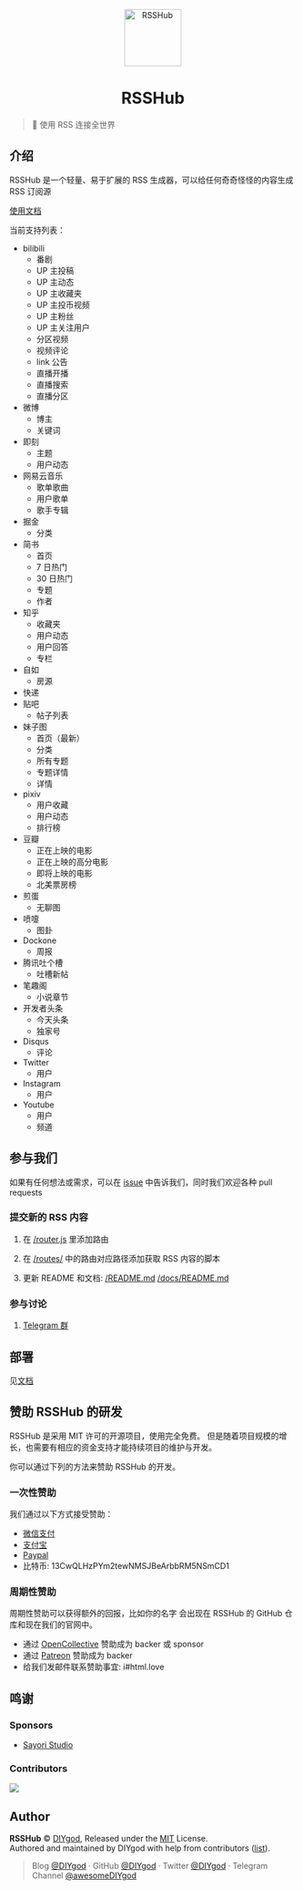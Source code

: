 <p align="center">
<img src="https://i.imgur.com/NZpRScX.png" alt="RSSHub" width="100">
</p>
<h1 align="center">RSSHub</h1>

> 🍭 使用 RSS 连接全世界

## 介绍

RSSHub 是一个轻量、易于扩展的 RSS 生成器，可以给任何奇奇怪怪的内容生成 RSS 订阅源

[使用文档](https://rsshub.js.org)

当前支持列表：

- bilibili
  - 番剧
  - UP 主投稿
  - UP 主动态
  - UP 主收藏夹
  - UP 主投币视频
  - UP 主粉丝
  - UP 主关注用户
  - 分区视频
  - 视频评论
  - link 公告
  - 直播开播
  - 直播搜索
  - 直播分区
- 微博
  - 博主
  - 关键词
- 即刻
  - 主题
  - 用户动态
- 网易云音乐
  - 歌单歌曲
  - 用户歌单
  - 歌手专辑
- 掘金
  - 分类
- 简书
  - 首页
  - 7 日热门
  - 30 日热门
  - 专题
  - 作者
- 知乎
  - 收藏夹
  - 用户动态
  - 用户回答
  - 专栏
- 自如
  - 房源
- 快递
- 贴吧
  - 帖子列表
- 妹子图
  - 首页（最新）
  - 分类
  - 所有专题
  - 专题详情
  - 详情
- pixiv
  - 用户收藏
  - 用户动态
  - 排行榜
- 豆瓣
  - 正在上映的电影
  - 正在上映的高分电影
  - 即将上映的电影
  - 北美票房榜
- 煎蛋
  - 无聊图
- 喷嚏
  - 图卦
- Dockone
  - 周报
- 腾讯吐个槽
  - 吐槽新帖
- 笔趣阁
  - 小说章节
- 开发者头条
  - 今天头条
  - 独家号
- Disqus
  - 评论
- Twitter
  - 用户
- Instagram
  - 用户
- Youtube
  - 用户
  - 频道

## 参与我们

如果有任何想法或需求，可以在 [issue](https://github.com/DIYgod/RSSHub/issues) 中告诉我们，同时我们欢迎各种 pull requests

### 提交新的 RSS 内容

1. 在 [/router.js](https://github.com/DIYgod/RSSHub/blob/master/router.js) 里添加路由

1. 在 [/routes/](https://github.com/DIYgod/RSSHub/tree/master/routes) 中的路由对应路径添加获取 RSS 内容的脚本

1. 更新 README 和文档: [/README.md](https://github.com/DIYgod/RSSHub/blob/master/README.md) [/docs/README.md](https://github.com/DIYgod/RSSHub/blob/master/docs/README.md)

### 参与讨论

1. [Telegram 群](https://t.me/rsshub)

## 部署

见[文档](https://rsshub.js.org/install/)

## 赞助 RSSHub 的研发

RSSHub 是采用 MIT 许可的开源项目，使用完全免费。 但是随着项目规模的增长，也需要有相应的资金支持才能持续项目的维护与开发。

你可以通过下列的方法来赞助 RSSHub 的开发。

### 一次性赞助

我们通过以下方式接受赞助：

- [微信支付](https://i.imgur.com/aq6PtWa.png)
- [支付宝](https://i.imgur.com/wv1Pj2k.png)
- [Paypal](https://www.paypal.me/DIYgod)
- 比特币: 13CwQLHzPYm2tewNMSJBeArbbRM5NSmCD1

### 周期性赞助

周期性赞助可以获得额外的回报，比如你的名字 会出现在 RSSHub 的 GitHub 仓库和现在我们的官网中。

- 通过 [OpenCollective](https://opencollective.com/RSSHub) 赞助成为 backer 或 sponsor
- 通过 [Patreon](https://www.patreon.com/DIYgod) 赞助成为 backer
- 给我们发邮件联系赞助事宜: i#html.love

## 鸣谢

### Sponsors

- [Sayori Studio](https://t.me/SayoriStudio)

### Contributors

[![](https://opencollective.com/RSSHub/contributors.svg?width=890)](https://github.com/DIYgod/RSSHub/graphs/contributors)

## Author

**RSSHub** © [DIYgod](https://github.com/DIYgod), Released under the [MIT](./LICENSE) License.<br>
Authored and maintained by DIYgod with help from contributors ([list](https://github.com/DIYgod/RSSHub/contributors)).

> Blog [@DIYgod](https://diygod.me) · GitHub [@DIYgod](https://github.com/DIYgod) · Twitter [@DIYgod](https://twitter.com/DIYgod) · Telegram Channel [@awesomeDIYgod](https://t.me/awesomeDIYgod)
